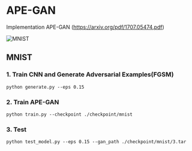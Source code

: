 # APE-GAN

Implementation APE-GAN (https://arxiv.org/pdf/1707.05474.pdf)

![MNIST](https://github.com/owruby/APE-GAN/blob/master/MNIST.png)

## MNIST
### 1. Train CNN and Generate Adversarial Examples(FGSM)
```
python generate.py --eps 0.15
```

### 2. Train APE-GAN
```
python train.py --checkpoint ./checkpoint/mnist
```

### 3. Test
```
python test_model.py --eps 0.15 --gan_path ./checkpoint/mnist/3.tar
```
